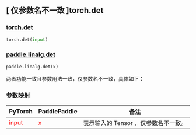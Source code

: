 ## [ 仅参数名不一致 ]torch.det
### [torch.det](https://pytorch.org/docs/stable/generated/torch.det.html?highlight=det#torch.det)

```python
torch.det(input)
```

### [paddle.linalg.det](https://www.paddlepaddle.org.cn/documentation/docs/zh/api/paddle/linalg/det_cn.html#det)

```python
paddle.linalg.det(x)
```

两者功能一致且参数用法一致，仅参数名不一致，具体如下：
### 参数映射
| PyTorch       | PaddlePaddle | 备注                                                   |
| ------------- | ------------ | ------------------------------------------------------ |
| <font color='red'> input </font> | <font color='red'> x </font> | 表示输入的 Tensor ，仅参数名不一致。  |

